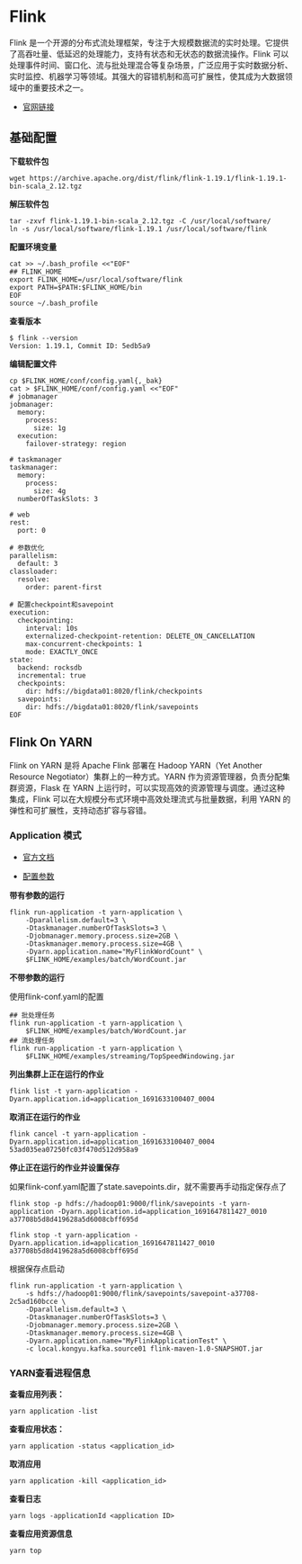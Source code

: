 # Flink

Flink 是一个开源的分布式流处理框架，专注于大规模数据流的实时处理。它提供了高吞吐量、低延迟的处理能力，支持有状态和无状态的数据流操作。Flink 可以处理事件时间、窗口化、流与批处理混合等复杂场景，广泛应用于实时数据分析、实时监控、机器学习等领域。其强大的容错机制和高可扩展性，使其成为大数据领域中的重要技术之一。

- [官网链接](https://nightlies.apache.org/flink/flink-docs-release-1.19/docs/dev/datastream/overview/)



## 基础配置

**下载软件包**

```
wget https://archive.apache.org/dist/flink/flink-1.19.1/flink-1.19.1-bin-scala_2.12.tgz
```

**解压软件包**

```
tar -zxvf flink-1.19.1-bin-scala_2.12.tgz -C /usr/local/software/
ln -s /usr/local/software/flink-1.19.1 /usr/local/software/flink
```

**配置环境变量**

```
cat >> ~/.bash_profile <<"EOF"
## FLINK_HOME
export FLINK_HOME=/usr/local/software/flink
export PATH=$PATH:$FLINK_HOME/bin
EOF
source ~/.bash_profile
```

**查看版本**

```
$ flink --version
Version: 1.19.1, Commit ID: 5edb5a9
```

**编辑配置文件**

```
cp $FLINK_HOME/conf/config.yaml{,_bak}
cat > $FLINK_HOME/conf/config.yaml <<"EOF"
# jobmanager
jobmanager:
  memory:
    process:
      size: 1g
  execution:
    failover-strategy: region

# taskmanager
taskmanager:
  memory:
    process:
      size: 4g
  numberOfTaskSlots: 3

# web
rest:
  port: 0

# 参数优化
parallelism:
  default: 3
classloader:
  resolve:
    order: parent-first

# 配置checkpoint和savepoint
execution:
  checkpointing:
    interval: 10s
    externalized-checkpoint-retention: DELETE_ON_CANCELLATION
    max-concurrent-checkpoints: 1
    mode: EXACTLY_ONCE
state:
  backend: rocksdb
  incremental: true
  checkpoints:
    dir: hdfs://bigdata01:8020/flink/checkpoints
  savepoints:
    dir: hdfs://bigdata01:8020/flink/savepoints
EOF
```



## Flink On YARN

Flink on YARN 是将 Apache Flink 部署在 Hadoop YARN（Yet Another Resource Negotiator）集群上的一种方式。YARN 作为资源管理器，负责分配集群资源，Flask 在 YARN 上运行时，可以实现高效的资源管理与调度。通过这种集成，Flink 可以在大规模分布式环境中高效处理流式与批量数据，利用 YARN 的弹性和可扩展性，支持动态扩容与容错。

### Application 模式

- [官方文档](https://nightlies.apache.org/flink/flink-docs-release-1.19/zh/docs/deployment/resource-providers/yarn/)

- [配置参数](https://nightlies.apache.org/flink/flink-docs-release-1.19/zh/docs/deployment/config/#kubernetes)

**带有参数的运行**

```
flink run-application -t yarn-application \
    -Dparallelism.default=3 \
    -Dtaskmanager.numberOfTaskSlots=3 \
    -Djobmanager.memory.process.size=2GB \
    -Dtaskmanager.memory.process.size=4GB \
    -Dyarn.application.name="MyFlinkWordCount" \
    $FLINK_HOME/examples/batch/WordCount.jar
```

**不带参数的运行**

使用flink-conf.yaml的配置

```
## 批处理任务
flink run-application -t yarn-application \
    $FLINK_HOME/examples/batch/WordCount.jar
## 流处理任务
flink run-application -t yarn-application \
    $FLINK_HOME/examples/streaming/TopSpeedWindowing.jar
```

**列出集群上正在运行的作业**

```
flink list -t yarn-application -Dyarn.application.id=application_1691633100407_0004
```

**取消正在运行的作业**

```
flink cancel -t yarn-application -Dyarn.application.id=application_1691633100407_0004 53ad035ea07250fc03f470d512d958a9
```

**停止正在运行的作业并设置保存**

如果flink-conf.yaml配置了state.savepoints.dir，就不需要再手动指定保存点了

```
flink stop -p hdfs://hadoop01:9000/flink/savepoints -t yarn-application -Dyarn.application.id=application_1691647811427_0010 a37708b5d8d419628a5d6008cbff695d

flink stop -t yarn-application -Dyarn.application.id=application_1691647811427_0010 a37708b5d8d419628a5d6008cbff695d
```

根据保存点启动

```
flink run-application -t yarn-application \
    -s hdfs://hadoop01:9000/flink/savepoints/savepoint-a37708-2c5ad160bcce \
    -Dparallelism.default=3 \
    -Dtaskmanager.numberOfTaskSlots=3 \
    -Djobmanager.memory.process.size=2GB \
    -Dtaskmanager.memory.process.size=4GB \
    -Dyarn.application.name="MyFlinkApplicationTest" \
    -c local.kongyu.kafka.source01 flink-maven-1.0-SNAPSHOT.jar
```



### YARN查看进程信息

**查看应用列表：**

```
yarn application -list
```

**查看应用状态：** 

```
yarn application -status <application_id>
```

**取消应用**

```
yarn application -kill <application_id>
```

**查看日志**

```
yarn logs -applicationId <application ID>
```

**查看应用资源信息**

```
yarn top
```

